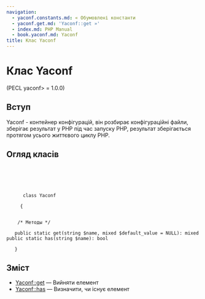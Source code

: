 ```yaml
---
navigation:
  - yaconf.constants.md: « Обумовлені константи
  - yaconf.get.md: 'Yaconf::get »'
  - index.md: PHP Manual
  - book.yaconf.md: Yaconf
title: Клас Yaconf
---
```

# Клас Yaconf

(PECL yaconf> = 1.0.0)

## Вступ

Yaconf - контейнер конфігурацій, він розбирає конфігураційні файли, зберігає результат у PHP під час запуску PHP, результат зберігається протягом усього життєвого циклу PHP.

## Огляд класів

```classsynopsis



    
     
      class Yaconf
     
     {


    /* Методы */
    
   public static get(string $name, mixed $default_value = NULL): mixed
public static has(string $name): bool

   }
```

## Зміст

-   [Yaconf::get](yaconf.get.md) — Вийняти елемент
-   [Yaconf::has](yaconf.has.md) — Визначити, чи існує елемент
